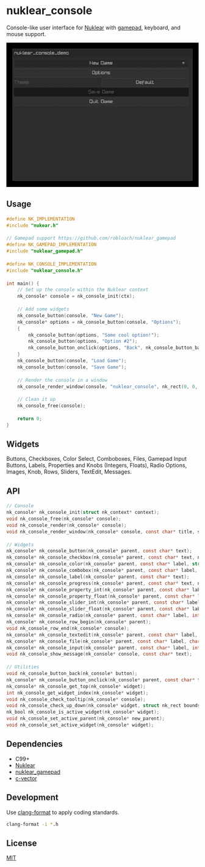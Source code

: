 # nuklear_console

Console-like user interface for [Nuklear](https://github.com/Immediate-Mode-UI/Nuklear) with [gamepad](https://github.com/robloach/nuklear_gamepad), keyboard, and mouse support.

![nuklear_console_demo Screenshot](demo/common/nuklear_console_demo.gif)

## Usage

``` c
#define NK_IMPLEMENTATION
#include "nukear.h"

// Gamepad support https://github.com/robloach/nuklear_gamepad
#define NK_GAMEPAD_IMPLEMENTATION
#include "nuklear_gamepad.h"

#define NK_CONSOLE_IMPLEMENTATION
#include "nuklear_console.h"

int main() {
    // Set up the console within the Nuklear context
    nk_console* console = nk_console_init(ctx);

    // Add some widgets
    nk_console_button(console, "New Game");
    nk_console* options = nk_console_button(console, "Options");
    {
        nk_console_button(options, "Some cool option!");
        nk_console_button(options, "Option #2");
        nk_console_button_onclick(options, "Back", nk_console_button_back);
    }
    nk_console_button(console, "Load Game");
    nk_console_button(console, "Save Game");

    // Render the console in a window
    nk_console_render_window(console, "nuklear_console", nk_rect(0, 0, 400, 300), NK_WINDOW_TITLE);

    // Clean it up
    nk_console_free(console);

    return 0;
}
```

## Widgets

Buttons, Checkboxes, Color Select, Comboboxes, Files, Gamepad Input Buttons, Labels, Properties and Knobs (Integers, Floats), Radio Options, Images, Knob, Rows, Sliders, TextEdit, Messages.

## API

``` c
// Console
nk_console* nk_console_init(struct nk_context* context);
void nk_console_free(nk_console* console);
void nk_console_render(nk_console* console);
void nk_console_render_window(nk_console* console, const char* title, struct nk_rect bounds, nk_uint flags);

// Widgets
nk_console* nk_console_button(nk_console* parent, const char* text);
nk_console* nk_console_checkbox(nk_console* parent, const char* text, nk_bool* active);
nk_console* nk_console_color(nk_console* parent, const char* label, struct nk_colorf* color, enum nk_color_format format);
nk_console* nk_console_combobox(nk_console* parent, const char* label, const char *items_separated_by_separator, int separator, int* selected);
nk_console* nk_console_label(nk_console* parent, const char* text);
nk_console* nk_console_progress(nk_console* parent, const char* text, nk_size* current, nk_size max);
nk_console* nk_console_property_int(nk_console* parent, const char* label, int min, int *val, int max, int step, float inc_per_pixel);
nk_console* nk_console_property_float(nk_console* parent, const char* label, float min, float *val, float max, float step, float inc_per_pixel);
nk_console* nk_console_slider_int(nk_console* parent, const char* label, int min, int* val, int max, int step);
nk_console* nk_console_slider_float(nk_console* parent, const char* label, float min, float* val, float max, float step);
nk_console* nk_console_radio(nk_console* parent, const char* label, int* selected);
nk_console* nk_console_row_begin(nk_console* parent);
void nk_console_row_end(nk_console* console);
nk_console* nk_console_textedit(nk_console* parent, const char* label, char* buffer, int buffer_size);
nk_console* nk_console_file(nk_console* parent, const char* label, char* file_path_buffer, int file_path_buffer_size);
nk_console* nk_console_input(nk_console* parent, const char* label, int gamepad_num, int* out_gamepad_num, enum nk_gamepad_button* out_gamepad_button);
void nk_console_show_message(nk_console* console, const char* text);

// Utilities
void nk_console_button_back(nk_console* button);
nk_console* nk_console_button_onclick(nk_console* parent, const char* text, void (*onclick)(struct nk_console*));
nk_console* nk_console_get_top(nk_console* widget);
int nk_console_get_widget_index(nk_console* widget);
void nk_console_check_tooltip(nk_console* console);
void nk_console_check_up_down(nk_console* widget, struct nk_rect bounds);
nk_bool nk_console_is_active_widget(nk_console* widget);
void nk_console_set_active_parent(nk_console* new_parent);
void nk_console_set_active_widget(nk_console* widget);
```

## Dependencies

- C99+
- [Nuklear](https://github.com/Immediate-Mode-UI/Nuklear)
- [nuklear_gamepad](https://github.com/robloach/nuklear_gamepad)
- [c-vector](https://github.com/eteran/c-vector/)

## Development

Use [clang-format](https://clang.llvm.org/docs/ClangFormat.html) to apply coding standards.
``` sh
clang-format -i *.h
```

## License

[MIT](LICENSE)
